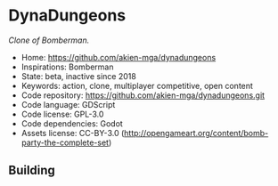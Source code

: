 # DynaDungeons

_Clone of Bomberman._

- Home: https://github.com/akien-mga/dynadungeons
- Inspirations: Bomberman
- State: beta, inactive since 2018
- Keywords: action, clone, multiplayer competitive, open content
- Code repository: https://github.com/akien-mga/dynadungeons.git
- Code language: GDScript
- Code license: GPL-3.0
- Code dependencies: Godot
- Assets license: CC-BY-3.0 (http://opengameart.org/content/bomb-party-the-complete-set)

## Building
